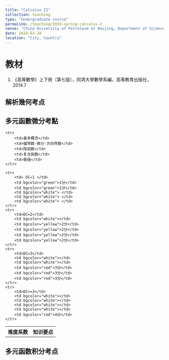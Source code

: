 ```yaml
---
title: "Calculus II"
collection: teaching
type: "Undergraduate course"
permalink: /teaching/2019-spring-calculus-2
venue: "China University of Petroleum at Beijing, Department of Science"
date: 2019-03-28
location: "City, Country"
---
```



教材
======

1. 《高等數學》上下冊（第七版），同濟大學數學系編，高等教育出版社，2014.7


解析幾何考点
------

多元函數微分考點
------

<table>
    <tr>
        <th rowspan="2">难度系数</th> 
        <th colspan="5">知识要点</th>
    </tr>
    
    <tr>
        <td>基本概念</td> 
        <td>偏导数-微分-方向导数</td>
        <td>隐函数</td> 
        <td>复合函数</td> 
        <td>极值</td>
    </tr>
    
    <tr>
        <td> DC=1 </td>
        <td bgcolor="green">1分</td> 
        <td bgcolor="green">1分</td>
        <td bgcolor="white"> </td>
        <td bgcolor="white"> </td>
        <td bgcolor="white"> </td>
    </tr>
    <tr>
        <td>DC=2</td>  
        <td bgcolor="white"></td>
        <td bgcolor="yellow">2分</td>
        <td bgcolor="yellow">2分</td>
        <td bgcolor="yellow">2分</td>
        <td bgcolor="yellow">2分</td>
    </tr>
    <tr>
        <td>DC=3</td>
        <td bgcolor="white"></td>
        <td bgcolor="white"></td>
        <td bgcolor="red">3分</td>
        <td bgcolor="red">3分</td>
        <td bgcolor="red">3分</td>
    </tr>
    <tr>
        <td>DC>=3</td>
        <td bgcolor="white"></td>
        <td bgcolor="white"></td>
        <td bgcolor="white"></td>
        <td bgcolor="white"></td>
        <td bgcolor="red">4分</td>
    </tr>
</table>

多元函数积分考点
------
